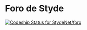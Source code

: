 # Foro de Styde

[ ![Codeship Status for StydeNet/foro](https://app.codeship.com/projects/a4d079b0-8d63-0134-e553-0a1d76d80454/status?branch=master)](https://app.codeship.com/projects/184969)
